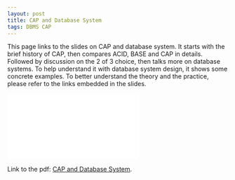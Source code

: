 ```yaml
---
layout: post
title: CAP and Database System
tags: DBMS CAP
---
```


This page links to the slides on CAP and database system. It starts 
with the brief history of CAP, then compares ACID, BASE and CAP in 
details. Followed by discussion on the 2 of 3 choice, then talks more 
on database systems.  To help understand it with database system 
design, it shows some concrete examples. To better understand the 
theory and the practice, please refer to the links embedded in the 
slides.  

![pdf](/files/CAP.pdf)

Link to the pdf: [CAP and Database System](https://zedware.github.io/files/CAP.pdf).

